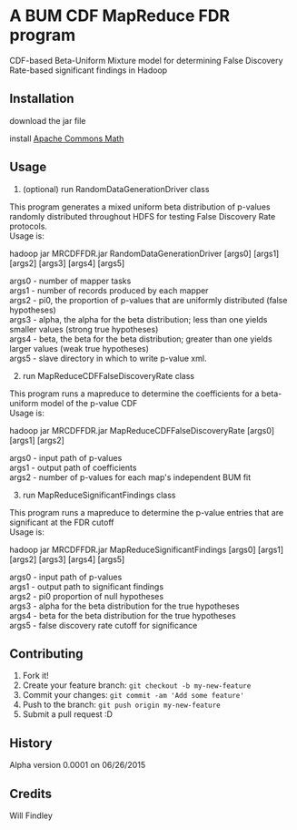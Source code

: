 # A BUM CDF MapReduce FDR program

CDF-based Beta-Uniform Mixture model for determining False Discovery Rate-based significant findings in Hadoop

## Installation

download the jar file

install [Apache Commons Math](http://commons.apache.org/proper/commons-math/)

## Usage

1. (optional) run RandomDataGenerationDriver class

  This program generates a mixed uniform beta distribution of p-values randomly distributed throughout HDFS for testing False Discovery Rate protocols.  
  Usage is: 

  hadoop jar MRCDFFDR.jar RandomDataGenerationDriver [args0] [args1] [args2] [args3] [args4] [args5] 

  args0 - number of mapper tasks  
  args1 - number of records produced by each mapper  
  args2 - pi0, the proportion of p-values that are uniformly distributed (false hypotheses)  
  args3 - alpha, the alpha for the beta distribution; less than one yields smaller values (strong true hypotheses)  
  args4 - beta, the beta for the beta distribution; greater than one yields larger values (weak true hypotheses)  
  args5 - slave directory in which to write p-value xml.

2. run MapReduceCDFFalseDiscoveryRate class

  This program runs a mapreduce to determine the coefficients for a beta-uniform model of the p-value CDF  
  Usage is: 

  hadoop jar MRCDFFDR.jar MapReduceCDFFalseDiscoveryRate [args0] [args1] [args2] 

  args0 - input path of p-values  
  args1 - output path of coefficients  
  args2 - number of p-values for each map's independent BUM fit  

3. run MapReduceSignificantFindings class

  This program runs a mapreduce to determine the p-value entries that are significant at the FDR cutoff  
  Usage is: 

  hadoop jar MRCDFFDR.jar MapReduceSignificantFindings [args0] [args1] [args2] [args3] [args4] [args5] 

  args0 - input path of p-values  
  args1 - output path to significant findings  
  args2 - pi0 proportion of null hypotheses  
  args3 - alpha for the beta distribution for the true hypotheses  
  args4 - beta for the beta distribution for the true hypotheses  
  args5 - false discovery rate cutoff for significance  


## Contributing

1. Fork it!
2. Create your feature branch: `git checkout -b my-new-feature`
3. Commit your changes: `git commit -am 'Add some feature'`
4. Push to the branch: `git push origin my-new-feature`
5. Submit a pull request :D

## History

Alpha version 0.0001 on 06/26/2015

## Credits

Will Findley
